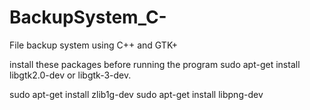 # BackupSystem_C-
File backup system using C++ and GTK+

install these packages before running the program
sudo apt-get install libgtk2.0-dev
or libgtk-3-dev.

sudo apt-get install zlib1g-dev
sudo apt-get install libpng-dev

